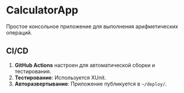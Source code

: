 # CalculatorApp

Простое консольное приложение для выполнения арифметических операций.

## CI/CD

1. **GitHub Actions** настроен для автоматической сборки и тестирования.
2. **Тестирование**: Используется XUnit.
3. **Авторазвертывание**: Приложение публикуется в `~/deploy/`.
